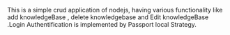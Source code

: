 This is a simple crud application of nodejs, having various functionality like add knowledgeBase , delete knowledgebase and Edit knowledgeBase .Login Authentification is implemented by Passport local Strategy. 